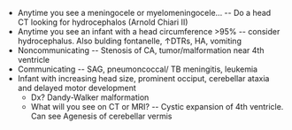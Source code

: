 - Anytime you see a meningocele or myelomeningocele... -- Do a head CT looking for hydrocephalos (Arnold Chiari II)
- Anytime you see an infant with a head circumference >95% -- consider hydrocephalus. Also bulding fontanelle, ↑DTRs, HA, vomiting
- Noncommunicating -- Stenosis of CA, tumor/malformation near 4th ventricle
- Communicating -- SAG, pneumoncoccal/ TB meningitis, leukemia
- Infant with increasing head size, prominent occiput, cerebellar ataxia and delayed motor development
	- Dx? Dandy-Walker malformation
	- What will you see on CT or MRI? -- Cystic expansion of 4th ventricle. Can see Agenesis of cerebellar vermis